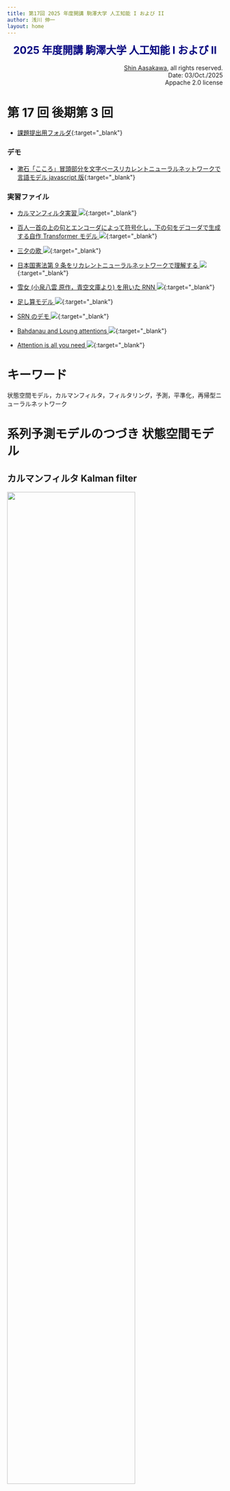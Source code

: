 ```yaml
---
title: 第17回 2025 年度開講 駒澤大学 人工知能 I および II
author: 浅川 伸一
layout: home
---
```

<link href="/css/asamarkdown.css" rel="stylesheet">

$$
\newcommand{\mb}[1]{\mathbf{#1}}
\newcommand{\Brc}[1]{\left(#1\right)}
\newcommand{\BRc}[1]{\left[#1\right]}
\newcommand{\Rank}{\text{rank}\;}
\newcommand{\Hat}[1]{\widehat{#1}}
\newcommand{\Prj}[1]{\mb{#1}\Brc{\mb{#1}^{\top}\mb{#1}}^{-1}\mb{#1}^{\top}}
\newcommand{\RegP}[2]{\Brc{\mb{#1}^{\top}\mb{#1}}^{-1}\mb{#1}^{\top}\mb{#2}}
\newcommand{\NSQ}[1]{\left|\mb{#1}\right|^2}
\newcommand{\Norm}[1]{\left|#1\right|}
\newcommand{\IP}[2]{\left({#1}\cdot{#2}\right)}
\newcommand{\Bar}[1]{\overline{\;#1\;}}
$$

<div align="center">
<font size="+2" color="navy"><strong>2025 年度開講 駒澤大学 人工知能 I および II</strong></font><br/><br/>
</div>

<div align='right'>
<a href='mailto:educ0233@komazawa-u.ac.jp'>Shin Aasakawa</a>, all rights reserved.<br/>
Date: 03/Oct./2025<br/>
Appache 2.0 license<br/>
</div>

# 第 17 回 後期第 3 回

* [課題提出用フォルダ](https://drive.google.com/drive/u/5/folders/1_MvPyHi3wWQD-SOpTRd1vXidz121N_9W){:target="_blank"}


### デモ

* [漱石「こころ」冒頭部分を文字ベースリカレントニューラルネットワークで言語モデル javascript 版](/character_demo.html){:target="_blank"}

### 実習ファイル

* [カルマンフィルタ実習 <img src="/assets/colab_icon.svg">](https://colab.research.google.com/github/komazawa-deep-learning/komazawa-deep-learning.github.io/blob/master/2025notebooks/2025_1003kalman_filter_olivetti_face.ipynb){:target="_blank"}
* [百人一首の上の句とエンコーダによって符号化し，下の句をデコーダで生成する自作 Transformer モデル <img src="/assets/colab_icon.svg">](https://colab.research.google.com/github/ShinAsakawa/ShinAsakawa.github.io/blob/master/2023notebooks/2023_1113chihaya_Transformer.ipynb){:target="_blank"}

* [三夕の歌 <img src="/assets/colab_icon.svg">](https://colab.research.google.com/github/ShinAsakawa/ShinAsakawa.github.io/blob/master/2022notebooks/2022_0925RNN_3twilight_poetries.ipynb){:target="_blank"}

* [日本国憲法第 9 条をリカレントニューラルネットワークで理解する <img src="/assets/colab_icon.svg">](https://colab.research.google.com/github/komazawa-deep-learning/komazawa-deep-learning.github.io/blob/){:target="_blank"}
* [雪女 (小泉八雲 原作，青空文庫より) を用いた RNN <img src="/assets/colab_icon.svg">](https://colab.research.google.com/github/komazawa-deep-learning/komazawa-deep-learning.github.io/blob/master/2024notebooks/2024_0928pytorch_charRNN_demo.ipynb){:target="_blank"}

* [足し算モデル <img src="/assets/colab_icon.svg">](https://colab.research.google.com/github/ShinAsakawa/2019cnps/blob/master/notebooks/2019cnps_addtion_rnn.ipynb){:target="_blank"}
<!-- こちらの足し算モデルは未完成 - [足し算のデモ <img src="/assets/colab_icon.svg">](https://colab.research.google.com/github/komazawa-deep-learning/komazawa-deep-learning.github.io/blob/master/2021notebooks/2021_0702RNN_binary_addtion_demo.ipynb){:target="_blank"}-->

- [SRN のデモ <img src="/assets/colab_icon.svg">](https://colab.research.google.com/github/komazawa-deep-learning/komazawa-deep-learning.github.io/blob/master/2021notebooks/2021_0702rnn_demo.ipynb){:target="_blank"}

- [Bahdanau and Loung attentions <img src="/assets/colab_icon.svg">](https://colab.research.google.com/github/komazawa-deep-learning/komazawa-deep-learning.github.io/blob/master/2021notebooks/2021_1022Two_attentions_additive_and_multiplicative_Seq2seq.ipynb){:target="_blank"}
* [Attention is all you need <img src="/assets/colab_icon.svg">](https://colab.research.google.com/github/komazawa-deep-learning/komazawa-deep-learning.github.io/blob/master/2021notebooks/2021_1022The_Annotated_%22Attention_is_All_You_Need%22.ipynb){:target="_blank"}


<!-- - 前回できなかった [GAN のデモ TL-GAN (transparent latent-space GAN)<img src="/assets/kaggle-site-logo.png" style="width:09%">](https://www.kaggle.com/summitkwan/tl-gan-demo){target="_blank"} -->
<!--- <a target="_blank" href="https://github.com/ShinAsakawa/2019cnps/blob/master/notebooks/2019cnps_SRN_simulator.ipynb">2019cnps_SRN_simulator<img src="/assets/colab_icon.svg"></a>
master/notebooks/2020_0619SRN_simulator.ipynb){:target="_blank"}
<!-- - [書画のデモ <img src="/assets/colab_icon.svg">](https://colab.research.google.com/github/komazawa-deep-learning/komazawa-deep-learning.github.io/blob/master/notebooks/2020_0619sketch_RNN.ipynb){:target="_blank"} -->
<!-- - [word2vecのデモ <img src="/assets/colab_icon.svg">](https://colab.research.google.com/github/komazawa-deep-learning/komazawa-deep-learning.github.io/blob/master/notebooks/2020_0619word2vec.ipynb){:target="_blank"} -->


# キーワード

状態空間モデル，カルマンフィルタ，フィルタリング，予測，平準化，再帰型ニューラルネットワーク

# 系列予測モデルのつづき 状態空間モデル

## カルマンフィルタ Kalman filter

<div class="figcenter">
<img src="/2025assets/residual_chart_with_h_jp.png" width="77%;">
<!-- <img src="/2025assets/04-One-Dimensional-Kalman-Filters_11_jp.png" width="77%;"> -->
</div>

状態方程式: $x_t = G_t x_{t-1} + w_t$,

観測方程式: $y_t = F_t x_{t} + v_t$,

ここで $w$ と $v$ はノイズであり以下の正規分布に従うものとする: $w_t\sim\mathcal{N}(0,W_t), v_t\sim\mathcal{N}(0,V_t)$ 

手順
1. 現在の状態 $x_t$ から，$y_t$ を $F_t x_t + v_t$ を用いて予測する
2. 現在の観測値 $y_t$ を得て，状態 $x_t$ を $x_t=G_t x_{t-1} + w_t$ 用いて更新する

詳しくは [カルマンフィルタ詳説](/2025ai/kalman_filter){:target="_blank"} を参照

## ベイズ則とパラメータ推定

ベイズ則とは次式をす：<br/>
$$
P(y\vert x)=\frac{P(x\vert y)P(y)}{P(x)}=\frac{P(x\vert y)P(y)}{\sum_{y\in Y}P(x,y)} 
$$

原因と結果が $x$ と $y$ とで与えられている時，因果関係を推論する際に用いられます。

$x$ を $\mathcal{D}$ に置き換えて観測データを，$y$ を $\theta$ に置き換えてモデルの未知パラメータを，全ての項を $m$ (我々が考える確率モデルのクラス) で条件付けることで，確率論を機械学習に適用することができる。
学習の場合，次のようになる。

$$ P(\theta\vert \mathcal{D},m)=\frac{P(\mathcal{D}\vert \theta,m) P(\theta\vert m)}{P(\mathcal{D}\vert m)} $$

ここで、$P(D\vert\theta,m)$ はモデル $m$ におけるパラメータ $\theta$ の尤度，$P( \theta\vert m)$ は$\theta$ の事前確率，$P( \theta\vert \mathcal{D}, m)$ はデータ $\mathcal{D}$ を与えたときの $\theta$ の事後確率である。

例えば，データ $\mathcal{D}$ は自動運転における車載カメラから動画像であり時系列データとみなしうる。モデルは最終目的地まで安全に移動することであるとすると，パラメータ $\theta$ は時間と空間の相関をモデリングする。
学習とは，データ $\mathcal{D}$ を通して，パラメータ $P( \theta\vert m)$ に関する事前知識または仮定を，パラメータに関する事後知識 $P( \theta\vert\mathcal{D},m)$ に変換することである。
この事後知識は，将来のデータに対して使用される事前知識となる。
学習されたモデルは、新しい未知のテストデータ $\mathcal{D}_\text{test}$ に対して，上式を適用して予測を得るだけで，予測や予想に用いることができる。
（ベイズ最適化やデータ同化などの分野と関連）

$$ P(\mathcal{D}_{\text{test}}\vert \mathcal{D},m) = \int P(\mathcal{D}_{\text{test}}\vert \theta, \mathcal{D}, m) P(\theta\vert \mathcal{D},m) d\theta $$

最後に $m$ のレベルでベイズ則を適用することで，異なるモデルを比較することができる。

$$\begin{aligned}
P(m|\mathcal{D}) &= \frac{P(\mathcal{D}|m)P(m)}{P(\mathcal{D})}\\
P(\mathcal{D}|m) &= \int P(\mathcal{D}|\theta,m) P(\theta|m) d\theta
\end{aligned}$$

$P(\mathcal{D}\mid m)$ は周辺尤度またはモデル証拠であり，ベイズのオッカムの剃刀 (Occams' razer) として知られるより単純なモデルの優先順位を実装している。

## エントロピー Entropy

エントロピーとは次式で定義される:<br/>
$$
H = - \sum_i - p_i \log p_i,
$$

ここで，$p_i$ は確率を表す。
換言すれば個々の値を対数変換した値の平均値とみなすことができる。

この量がなぜ情報量と呼ばれるのか，情報科学におけるエントロピーと物理学におけるエントロピーとで同じ言葉が使われる理由についても興味深い逸話が残されている。Neumann と Shannon の会話である。

エントロピーの定義式を確認すれば，同時エントロピー $\displaystyle -\sum p(x,y) \log p(x,y)$ や条件付きエントロピー $\displaystyle -\sum p(x\| y)\log p(x\| y)$ などは自然な拡張であることがわかる。

また次式，相互情報量はピアソンの籍率相関係数と形式的には同じであることが見て取れる。

$$
I(X;Y) = \sum_{i\in I}\sum_{j\in J}p(x_i,y_j)\log\frac{p(x_i,y_i)}{p(x_i) p(y_j)}
$$

一方で KL ダイバージェンスは，次式で定義される。<br/>
$$\begin{aligned}
D_{KL}(P||Q) &= - \sum_i p(x_i)\log\frac{p(x_i)}{q(x_i)} \\
&= -\left(\sum_i p(x_i)\log p(x_i) - \sum_i p(x_i)\log q(x_i)\right)\\
&= H(x) + \sum_i p(x_i)\log q(x_i)
\end{aligned}$$



# 行列表現

* $\mb{I}$: 単位行列
* $\mb{A}^{\top}$: 行列 $\mb{A}$ の転置 (transposed)
* $\mb{A}^{-1}$: 行列 $\mb{A}$ の逆行列 $\mb{AA}^{-1}=$\mb{I}$
* $\mb{AB}$: 行列の積 ドット積とも呼ばれる。行列 $\mb{A}$ の行数 と列数 を n, m とすると，$\mb{AB}$ が成り立つためには B の列数が m でなければならなない。

* 一次元の行列，列数または行数のいずれかが 1 である行列をベクトルと呼ぶ。
* 回帰とは $\mb{y}=\mb{Xw}$ と表現できる。仮にデータ行列 $\mb{X}$ が各列の平均値を引いてある行列，平均偏差行列である場合には

$$\begin{aligned}
\mb{y} &= \mb{Xw} &\\
\mb{X}^{\top}\mb{y} &= \mb{X}^{\top}\mb{Xw}&\text{: $\mb{X}$ の転置行列を両辺の左から掛ける}\\
(\mb{X}^{\top}\mb{X})^{-1}\mb{X}^{\top}\mb{y} &= (\mb{X}^{\top}\mb{X})^{-1}(\mb{X}^{\top}\mb{X})\mb{w}&\text{: $\mb{X}^{\top}\mb{X}$ の逆行列を両辺の左から掛ける}\\
(\mb{X}^{\top}\mb{X})^{-1}\mb{X}^{\top}\mb{y} &= \mb{I}\mb{w}&\text{: 行列の逆行列の積は単位行列になる}\\
(\mb{X}^{\top}\mb{X})^{-1}\mb{X}^{\top}\mb{y} &= \mb{w} &\text{: 左辺の値が $\mb{w}$ の値，直線の方程式の傾きに相当}
\end{aligned}$$

従って，上式最下行の左辺を最上行の $\mb{w}$ に代入すれば $\mb{y}$ の推定値 $\hat{\mb{y}}=\mb{X}\left(\mb{X}^{\top}\mb{X}\right)^{-1}\mb{X}^{\top}\mb{y}$ を得る。<br/>
$\mb{P}=\mb{X}\left(\mb{X}^{\top}\mb{X}\right)^{-1}\mb{X}^{\top}$ のことを射影行列と呼ぶ。<br/>

射影行列の条件とは以下の 2 つを満たす行列のことである:
1. $\mb{P}^{2}=\mb{P}$: 冪等性 (ベキトウセイ) 
2. $\mb{P}^{\top}=\mb{P}$ : 転置しても同じ行列，対称行列


また，$\mb{X}$ の各列の平均を引いた行列 （平均偏差行列）をあらためて $\mb{X}$ とすれば，$\mb{X}^{\top}\mb{X}$ は分散共分散行列である。<br/>
すなわち 各列を変数とみなせば，各変数の相関係数 （正しくは，そのデータ数倍）である。


# 自然言語処理

## 自然言語処理前史

1. 第一次ブーム 1960 年代
極度の楽観論: 辞書を丸写しすれば翻訳は可能だと思っていた，らしい...
2. 第二次ブーム 統計的自然言語処理
* [統計的言語モデル statistical language model](https://en.wikipedia.org/wiki/Language_model){:target="_blank"}
* [Chris Manning (スタンフォード大学)](https://nlp.stanford.edu/manning/){:target="_blank"} and Schutze (1999) 著。
* [教科書 Fundations of Statistical Natural Language Processing](https://nlp.stanford.edu/fsnlp/){:target="_blank"}, あるいは [こちら](https://nlp.stanford.edu/fsnlp/promo/){:target="_blank"}
* [Jurafsky 著 もう一つ定評の教科書](https://web.stanford.edu/~jurafsky/){:target="_blank"}
* [Martin 著 Speech and Language Processing](https://web.stanford.edu/~jurafsky/slp3/) は [改訂版](https://web.stanford.edu/~jurafsky/slp3/ed3book.pdf){:target="_blank"} が出版された。
ニューラルネットワークによる言語モデルも掲載されている。

## 用語解説

* [Bow](https://en.wikipedia.org/wiki/Bag-of-words_model){:target="_blank"}: Bag of Words 単語の袋。ある文章を表現する場合に，各単語の表現を集めて袋詰めしたとの意味。
従って語順が考慮されない。
「犬が男を噛んだ」 と「男が犬を噛んだ」では同じ表現となる。
LSA, LDA, fastText なども同じような表現を与える。
* TF-IDF: 単語頻度 (Term Frequency) と 逆(Inverse) 文書頻度 (Document Frequency) で文書のベクトル表現を定義する手法。
何度も出現する単語は重要なので単語頻度が高い文書には意味がある。
一方，全ての文書に出現する単語は重要とは言えないので単語の出現る文書の個数の逆数の対数変換を用いる。
このようにしてできた文章表現を TF-IDF と呼ぶ。
* ワンホット表現:
ベクトルの要素のうち一つだけが "1" であり他は全て "0” である疎なベクトルのこと。
一つだけが "熱い" あるいは "辛い" ベクトルという呼び方であるが，以前は one-of-$k$ 表現 (MacKay の PRML など) と呼ばれていた。
最近では，ワンホット表現，あるいは ワンホットベクトル (おそらく命名者は Begnio 一派) と呼ばれることが多い。
ワンホットベクトルを学習させると時間がかかるという計算上の弱点が生じる。
典型的な誤差逆伝播法による学習では，下位層の入力値に結合係数を掛けた値で結合係数を更新する。
従って，下位層の値のほとんどが "0" であるワンホットベクトルは学習効率が落ちることになる。
そこで Elman はワンホットベクトルを実数値を持つ多次元ベクトルに変換してから用いることを行った。
上の Elman ネットによる文法学習において，ニューロン数 10 の単語埋め込み層と書かれた層がこれに該当する。
単語埋め込み層を用いることで学習効率が改善し，word2vec などの **分散ベクトルモデル** へと発展する。
* 埋め込み表現: すべての要素が実数であるベクトルで表されるニューラルネットワークのある層の状態。

<!-- ## 2.1. NETtalk
系列情報処理を扱った初期のニューラルネットワーク例として NETTalk が挙げられます。
NETTalk[^NETTalk] は文字を音読するネットワークです。下図のような構成になっています。
下図のようにアルファベット 7 文字を入力して，空白はアンダーラインで表現されています，中央の文字の発音を学習する 3 層のニューラルネットワークです。NETTalk は 7 文字幅の窓を移動させながら
逐次中央の文字の発音を学習しました。たとえば /I ate the apple/ という文章では
"the" を "ザ" ではなく "ジ" と発音することになります。

印刷単語の読字過程のニューラルネットワークモデルである SM89[^SM89], PMSP96[^PMSP96] で用いられた発音表現は <a target="_blank" href="https://en.wikipedia.org/wiki/ARPABET">ARPABET</a> の亜種です。Python では `nltk` ライブラリを使うと ARPABET の発音を得ることができます(<a target="_blank" href="https://github.com/ShinAsakawa/2019cnps/blob/master/notebooks/2019cnps_arpabet_test.ipynb">ARPABET のデモ<img src="/assets/colab_icon.svg"></a>)。

[^NETTalk]: Sejnowski, T.J. and Rosenberg, C. R. (1987) Parallel Networks that Learn to Pronounce English Text, Complex Systems 1, 145-168.
[^SM89]: Seidenberg, M. S. & McClelland, J. L. (1989). A distributed, developmetal model of word recognition and naming. Psychological Review, 96(4), 523–568.
[^PMSP96]: Plaut, D. C., McClelland, J. L., Seidenberg, M. S. & Patterson, K. (1996). Understanding normal and impaired word reading: Computational principles in quasi-regular domains. Psychological Review, 103, 56–115.

<center>
<img src="/assets/1986Sejnowski_NETtalkFig2.svg" style="width:47%"><br/>
Sejnowski (1986) Fig. 2
</center> -->

# 単純再帰型ニューラルネットワーク (SRN: Simple Recurrent Neural Networks)

<!-- NETTalk を先がけとして **単純再帰型ニューラルネットワーク** Simple Recurrent Neural networks (SRN) が提案された。 -->
発案者の名前で **Jordan ネット**，**Elman ネット** と呼ばれる。
<!-- [JordanNet]: Joradn, M.I. (1986) Serial Order: A Parallel Distributed Processing Approach, UCSD tech report.
[ElmanNet]: Elman, J. L. (1990)Finding structure in time, Cognitive Science, 14, 179-211. -->
Jordan ネットも Elman ネットも上位層からの **帰還信号** を持つ。
これを **フィードバック結合** と呼び，位置時刻前の状態が次の時刻に使われる。
Jordan ネットでは一時刻前の出力層の情報が用いられる (下図)。
一方，Elman ネットでは一時刻前の中間層の状態がフィードバック信号として用いられる。

<center>
<img src="/assets/SRN_J.svg" style="width:47%"><br/>
<div style="width:74%" align="center">
図：マイケル・ジョーダン発案ジョーダンネット [@1986Jordan]
</div>
</center>

<!-- - 駄菓子菓子 <a target="_blank" href="/assets/MJ_air.jpg">彼（マイケル・ジェフェリー(エアー)・ジョーダン）</a> ではない :)
- <a target="_blank" href="/assets/c3-s4-jordan.jpg">マイケル・アーウィン・ジョーダン。ミスター機械学習[^jordan_ai_revolution_not_yet]</a> -->
<!-- [^jordan_ai_revolution_not_yet]: 彼は(も？)神様です。多くの機械学習アルゴリズムを提案し続けている影響力のある人です。長らく機械学習の国際雑誌の編集長でした。2018年 <a target="_blank" href="https://medium.com/@mijordan3/artificial-intelligence-the-revolution-hasnt-happened-yet-5e1d5812e1e7">AI 革命は未だ起こっていない</a> と言い出して議論を呼びました。
-->

<center>
<img src="/assets/SRN_E.svg" style="width:47%"><br/>
<div style="align:center; width:47%">
図：ジェフ・エルマン発案のエルマンネット[@lman1990],[@Elman1993]
</div>
</center>

どちらも一時刻前の状態を短期記憶として保持して利用するのですが，実際の学習では一時刻前の状態をコピーして保存しておくだけで，実際の学習では通常の **誤差逆伝播法** すなわちバックプロパゲーション法が用いられる。
上 2 つの図に示したとおり U と W とは共に中間層への結合係数であり，V は中間層から出力層への結合係数である。
Z=I と書き点線で描かれている矢印はコピーするだけですので学習は起こりません。このように考えれば SRN は 3 層のニューラルネットワークであることが分かる。

SRN はこのような単純な構造にも関わらず **チューリング完全** であろうと言われてきた。
すなわちコンピュータで計算可能な問題はすべて計算できるくらい強力な計算機だという意味である。

- Jordan ネットは出力層の情報を用いるため **運動制御** に
- Elan ネットは内部状態を利用するため **言語処理** に

それぞれ用いられる。
従って **失行** aparxia (no matter what kind of apraxia such as 'ideomotor' or 'conceptual')，**行為障害** のモデルを考える場合 Jordan ネットは考慮すべき選択肢の候補の一つとなるだろう。

## リカレントニューラルネットワークの時間展開

一時刻前の状態を保持して利用する SRN は下図左のように描くことができる。
同時に時間発展を考慮すれば下図右のように描くことも可能である。

<center>
<img src="/assets/RNN_fold.svg" style="width:49%"><br/>
Time unfoldings of recurrent neural networks
</center>

上図右を頭部を 90 度右に傾けて眺めてみよ。
あるいは同義だ上図右を反時計回りに 90 度回転させたメンタルローテーションを想像してほしい。
このことから **"SRN とは時間方向に展開したディープラーニングである"** ことが分かる。

<!-- ## 2.4. エルマンネットによる言語モデル

下図に <a target="_blank" href="/assets/Elman_portrait.jpg">エルマン</a> が用いたネットワークモデルを示しました。
図中の数字はニューロンの数を表します。入力層と出力層のニューロン数 26 とは，もちいた語彙数が 26 であったことを表します。

<center>
<img src="/assets/1991Elman_starting_small_Fig1.svg" style="width:47%"><br/>
from [@Elman1991startingsmall]
</center>

エルマンは，系列予測課題によって次の単語を予想することを繰り返し学習させた結果，文法構造がネットワークの結合係数として学習されることを示しました。Elman ネットによって，埋め込み文の処理，時制の一致，性や数の一致，長距離依存などを正しく予測できることが示されました(Elman, 1990, 1991, 1993)。

- S     $\rightarrow$  NP VP “.”
- NP    $\rightarrow$  PropN | N | N RC
- VP    $\rightarrow$  V (NP)
- RC    $\rightarrow$  who NP VP | who VP (NP)
- N     $\rightarrow$  boy | girl | cat | dog | boys | girls | cats | dogs
- PropN $\rightarrow$  John | Mary |
- V     $\rightarrow$  chase | feed | see | hear | walk | live | chases | feeds | seeds | hears | walks | lives

これらの規則にはさらに 2 つの制約があります。

1. N と V の数が一致していなければならない
2. 目的語を取る動詞に制限がある。例えばhit, feed は直接目的語が必ず必要であり，see とhear は目的語をとってもとらなくても良い。walk とlive では目的語は不要である。

文章は 23 個の項目から構成され，8 個の名詞と 12 個の動詞，関係代名詞 who，及び文の終端を表すピリオドです。この文法規則から生成される文 S は，名詞句 NP と動詞句 VP と最後にピリオドから成り立っている。
名詞句 NP は固有名詞 PropN か名詞 N か名詞に関係節 RC が付加したものの何れかとなります。
動詞句 VP は動詞 V と名詞句 NP から構成されるが名詞句が付加されるか否かは動詞の種類によって定まる。
関係節 RC は関係代名詞 who で始まり，名詞句 NP と動詞句 VP か，もしくは動詞句だけのどちらかかが続く，というものです。

下図に訓練後の中間層の状態を主成分分析にかけた結果を示しました。"boy chases boy", "boy sees boy", および "boy walks" という文を逐次入力した場合の遷移を示しています。
同じ文型の文章は同じような状態遷移を辿ることが分かります。 -->

<!-- <center>
<img src="/assets/1991Elman_Fig3.jpg" style="width:49%"><br/>
<p align="left" style="width:47%">
<!-- Trajectories through state space for sentences boy chases boy, boy sees boy, boy walks.
Principal component 1 is plotted along the abscissa; principal component 3 is plotted along the ordinate.
These two PC’s together encode differences in verb-argument expectations.
</p>
</center> -->

<!-- <img src="/assets/1991Elman_Fig4a.jpg" style="width:84%"><br> -->

<!-- 下図は文 "boy chases boy who chases boy" を入力した場合の遷移図です。この文章には単語 "boy" が 3 度出てきます。それぞれが異なるけれど，他の単語とは異なる位置に附置されていることがわかります。
同様に 'chases" が 2 度出てきますが，やはり同じような位置で，かつ，別の単語とは異なる位置に附置されています。<br/>

<center>
<img src="/assets/1991Elman_Fig4b.jpg" style="width:49%"><br/>
</center>

同様にして "boy who chases boy chases boy" (男の子を追いかける男の子が男の子を追いかける) の状態遷移図を下図に示しました。<br/>
<center>

<img src="/assets/1991Elman_Fig4c.jpg" style="width:48%"><br/>
</center>

さらに複雑な文章例 "boy chases boy who chases boy who chases boy" の状態遷移図を下図に島します。</br>
<center>

<img src="/assets/1991Elman_Fig4d.jpg" style="width:48%"><br/>
</center>

Elman ネットが構文，文法処理ができるということは上図のような中間層での状態遷移で同じ単語が異なる文位置で異なる文法的役割を担っている場合に，微妙に異なる表象を，図に即してで言えば， 同じ単語では，同じような場所を占めるが，その文法的役割によって異なる位置を占めることが示唆されます。
このことから中間層の状態は異なる文章の表現を異なる位置として表現していることが考えられ，後述する **単語の意味** や **自動翻訳** などに使われることに繋がります(浅川の主観半分以上) -->

<!--
<p align="left" style="width:74%">
Movement through state space for sentences with relative clauses. Principal component 1 is displayed along the abscissa; principal component 11 is displayed along the ordinate. These two PC’s encode depth of embedding in relative clauses.
</p>
</center>
-->

<!-- ## 2.5. Seq2sep 翻訳モデル

上記の中間層の状態を素直に応用すると **機械翻訳** や **対話** のモデルになります。
下図は初期の翻訳モデルである "seq2seq" の概念図を示しました。
"`<eos>`" は文末 end of sentence を表します。中央の "`<eos>`" の前がソース言語であり，中央の "`<eos>`" の後はターゲット言語の言語モデルである SRN の中間層への入力として用います。

注意すべきは，ソース言語の文終了時の中間層状態のみをターゲット言語の最初の中間層の入力に用いることであり，それ以外の時刻ではソース言語とターゲット言語は関係がないことです。
逆に言えば最終時刻の中間層状態がソース文の情報全てを含んでいるとみなすことです。
この点を改善することを目指すことが 2014 年以降盛んに行われてきました。
顕著な例が後述する **双方向 RNN**， **LSTM** を採用したり，**注意** 機構を導入することでした。 -->

<!--
<center>
<img src="/assets/RNN_fold.svg" style="width:94%"></br>
Time unfoldings of recurrent neural networks
</center>
-->

<center>
<img src="/assets/2014Sutskever_S22_Fig1.svg" style="width:88%"><br/>
From [@2014Sutskever_Sequence_to_Sequence]
</center>
<!--
$$
\mbox{argmax}_{\theta}
\left(-\log p\left(w_{t+1}\right)\right)=f\left(w_{t}\vert \theta\right)
$$ -->

## 多様な RNN とその万能性
双方向 RNN や LSTM を紹介する前に，カルパシーのブログから下図に引用する。
下の 2 つ図ではピンク色が入力層，緑が中間層，青が出力層を示している。

<!-- [^karpathy]: 去年までスタンフォード大学の大学院生。
現在はステラ自動車，イーロン・マスクが社長，の AI 部長さんです。図は彼のブログから引用です。蛇足ですがブログのタイトルが unreasonable effectiveness of RNN です。
過去の偉大な論文 Wiegner (1960), Hamming (1967), Halevy (2009) からの <del>パクリ</del> **敬意を表したオマージュ**です。
"unreasonable effectiveness of [science|mathematics|data]" $\ldots$ www -->

<center>
<img src="/assets/diags.jpeg" style="width:77%"><br/>
RNN variations from <http://karpathy.github.io/2015/05/21/rnn-effectiveness/>
</center>

- 上図最左は通常の多層ニューラルネットワークで画像認識，分類，識別問題に用いられます。
- 上図左から 2 つ目は，画像からの文章生成
- 上図中央，左から 3 つ目は，極性分析，文章のレビュー，星の数推定
- 上図右から 2 つ目は翻訳や文章生成
- 上図最右はビデオ分析，ビデオ脚注付け

などに用いられます。これまで理解を促進する目的で中間層をただ一層として描いてきた。
だが中間層は多層化されていることの方が多いこと，中間層各層のニューロン数は 1024 程度まで用いられていることには注意。

数は各層のニューロン数が 4 つである場合の数値例を示しています。入力層では **ワンホット** 表現が用いられている。
<!-- [^onehot]: ベクトルの要素のうち一つだけが "1" であり他は全て "0” である疎なベクトルのこと。一つだけが "熱い" あるいは "辛い" ベクトルと呼びます。以前は one-of-$k$ 表現 (MacKay の PRML など) と呼ばれていたのですが ワンホット表現，あるいは ワンホットベクトル (おそらく命名者は Begnio 一派)と呼ばれることが多いです。ワンホットベクトルを学習させると時間がかかるという計算上の弱点が生じます。典型的な誤差逆伝播法による学習では，下位層の入力値に結合係数を掛けた値で結合係数を更新します。従って，下位層の値のほとんどが "0" であるワンホットベクトルは学習効率が落ちることになります。そこで Elman はワンホットベクトルを実数値を持つ多次元ベクトルに変換してから用いることを行いました。上のエルマンネットによる文法学習において,ニューロン数 10 の単語埋め込み層と書かれた層がこれに該当します。単語埋め込み層を用いることで学習効率が改善し，後に示す word2vec などの **分散ベクトルモデル** へと発展します。 -->


<!--
## 実習
<!-- - [実習 画像認識 Keras 版](https://colab.research.google.com/github/ShinAsakawa/ShinAsakawa.github.io/blob/master/notebooks/2021Kera_CNN_demo_with_wordnet_ja.ipynb) -->
<!-- - [実習 Keras CNN](https://colab.research.google.com/github/ShinAsakawa/2019komazawa/blob/master/notebooks/nothotdog.ipynb){:target="_blank"} -->
<!-- - [実習 PyTorch CNN](https://colab.research.google.com/github/komazawa-deep-learning/komazawa-deep-learning.github.io/blob/master/notebooks/2021_0416PyTorch_CNN_demo.ipynb){:target="_blank"} -->
<!-- - [実習 Kermack McKendric model](https://colab.research.google.com/github/ShinAsakawa/ShinAsakawa.github.io/blob/master/notebooks/2021Kermack_McKendrick_model.ipynb){:target="_blank"}-->
<!--- [実習](https://colab.research.google.com/github/ShinAsakawa/ShinAsakawa.github.io/blob/master/notebooks/2021Kermack_McKendrick_model.ipynb#scrollTo=oD497lby40Fp)-->

